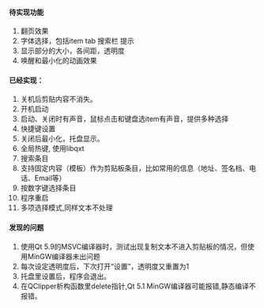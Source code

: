 #### 待实现功能
1. 翻页效果
2. 字体选择，包括item tab 搜索栏 提示
3. 显示部分的大小，各间距，透明度
4. 唤醒和最小化的动画效果
#### 已经实现：
1. 关机后剪贴内容不消失。
2. 开机启动
3. 启动、关闭时有声音，鼠标点击和键盘选item有声音，提供多种选择
4. 快捷键设置
5. 关闭后最小化，托盘显示。
6. 全局热键, 使用libqxt
7. 搜索条目
8. 支持固定内容（模板）作为剪贴板条目，比如常用的信息（地址、签名档、电话、Email等）
9. 按数字键选择条目
10. 程序重启
11. 多项选择模式,同样文本不处理

#### 发现的问题
1. 使用Qt 5.9的MSVC编译器时，测试出现复制文本不进入剪贴板的情况，但使用MinGW编译器未出问题
2. 每次设定透明度后，下次打开“设置”，透明度又重置为1
3. 托盘里设置后，程序会退出。
4. 在QClipper析构函数里delete指针,Qt 5.1 MinGW编译器可能报错,静态编译不报错。



